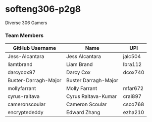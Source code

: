 # softeng306-p2g8
Diverse 306 Gamers

### Team Members

| GitHub Username | Name | UPI |
| --------------- | ---- | --- |
| Jess-Alcantara | Jess Alcantara | jalc504 |
| liamtbrand | Liam Brand | lbra112 |
| darcycox97 | Darcy Cox | dcox740 |
| Buster-Darragh-Major | Buster Darragh-Major | |
| mollyfarrant | Molly Farrant | mfar672 |
| cyrus-raitava | Cyrus Raitava-Kumar | crai897 |
| cameronscoular | Cameron Scoular | csco768 |
| encryptededdy | Edward Zhang | ezha210 |
